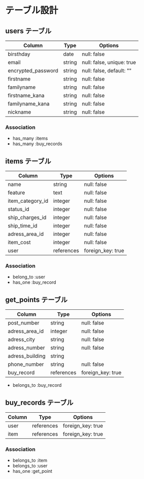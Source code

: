 # テーブル設計

## users テーブル

| Column                | Type   | Options                   |
| -----------------     | ------ | -----------------------   |
| birsthday             | date   | null: false               |
| email                 | string | null: false, unique: true |
| encrypted_password    | string | null: false, default: ""  |  
| firstname             | string | null: false               |
| familyname            | string | null: false               |
| firstname_kana        | string | null: false               |
| familyname_kana       | string | null: false               |
| nickname              | string | null: false               | 

### Association

- has_many :items
- has_many :buy_records


## items テーブル

| Column               | Type         | Options            |
| -------------------- | -----------  | -------------------|
| name                 | string       | null: false        |
| feature              | text         | null: false        |
| item_category_id     | integer      | null: false        |
| status_id            | integer      | null: false        |
| ship_charges_id      | integer      | null: false        |
| ship_time_id         | integer      | null: false        |
| adress_area_id       | integer      | null: false        |
| item_cost            | integer      | null: false        |
| user                 | references   | foreign_key: true  |

### Association

- belong_to :user
- has_one :buy_record



## get_points テーブル

| Column             | Type       | Options            |
| -----------------  | ---------- | -------------------|
| post_number        | string     | null: false        |
| adress_area_id     | integer    | null: false        |
| adress_city        | string     | null: false        |
| adress_number      | string     | null: false        |
| adress_building    | string     |                    |
| phone_number       | string     | null: false        |
| buy_record         | references | foreign_key: true  |

- belongs_to :buy_record



## buy_records テーブル

| Column      | Type       | Options              |
| ----------- | ---------- | ---------------------|
| user        | references | foreign_key: true    |
| item        | references | foreign_key: true    |

### Association

- belongs_to :item
- belongs_to :user
- has_one :get_point